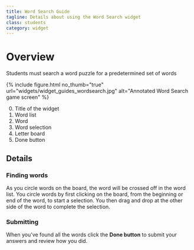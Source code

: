 ```yaml
---
title: Word Search Guide
tagline: Details about using the Word Search widget
class: students
category: widget
---
```

# Overview

Students must search a word puzzle for a predetermined set of words

{% include figure.html
	no_thumb="true"
	url="widgets/widget_guides_wordsearch.jpg"
	alt="Annotated Word Search game screen"
%}

0. Title of the widget
0. Word list
0. Word
0. Word selection
0. Letter board
0. Done button

## Details

### Finding words

As you circle words on the board, the word will be crossed off in the word list. You circle words by first clicking on the board, from the beginning or end of the word, to start a selection. You then drag and drop at the other side of the word to complete the selection.

### Submitting

When you've found all the words click the **Done button** to submit your answers and review how you did.
